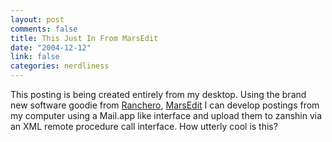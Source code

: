 ```yaml
--- 
layout: post
comments: false
title: This Just In From MarsEdit
date: "2004-12-12"
link: false
categories: nerdliness
---
```

This posting is being created entirely from my desktop. Using the brand new software goodie from <a href="http://ranchero.com/" title="Ranchero">Ranchero</a>, <a href="http://ranchero.com/marsedit/" title="MarsEdit">MarsEdit</a> I can develop postings from my computer using a Mail.app like interface and upload them to zanshin via an XML remote procedure call interface. How utterly cool is this?
